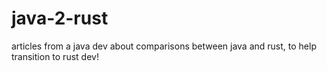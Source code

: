 # java-2-rust
articles from a java dev about comparisons between java and rust, to help transition to rust dev!
